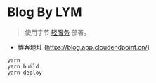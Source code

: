 # Blog By LYM

> 使用字节 [轻服务](https://qingfuwu.cn/) 部署。
- 博客地址 (https://blog.app.cloudendpoint.cn/)

```base
yarn 
yarn build
yarn deploy
```